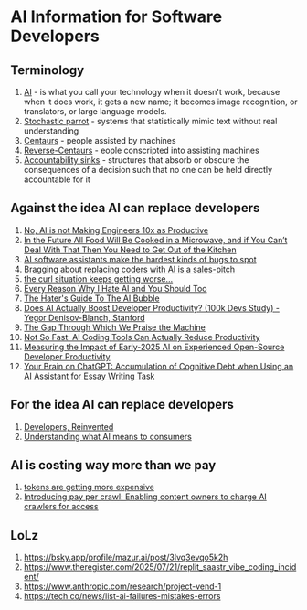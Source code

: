 # AI Information for Software Developers

## Terminology

1. [AI](https://youtu.be/62acV11LwYw?t=1644) - is what you call your technology when it doesn't work, because when it does work, it gets a new name; it becomes image recognition, or translators, or large language models.
2. [Stochastic parrot](https://en.wikipedia.org/wiki/Stochastic_parrot) - systems that statistically mimic text without real understanding
3. [Centaurs](https://pluralistic.net/2025/08/04/bad-vibe-coding/#maximally-codelike-bugs) - people assisted by machines
4. [Reverse-Centaurs](https://pluralistic.net/2025/08/04/bad-vibe-coding/#maximally-codelike-bugs) - eople conscripted into assisting machines
5. [Accountability sinks](https://aworkinglibrary.com/writing/accountability-sinks) - structures that absorb or obscure the consequences of a decision such that no one can be held directly accountable for it


## Against the idea AI can replace developers

1. [No, AI is not Making Engineers 10x as Productive](https://colton.dev/blog/curing-your-ai-10x-engineer-imposter-syndrome/)
2. [In the Future All Food Will Be Cooked in a Microwave, and if You Can’t Deal With That Then You Need to Get Out of the Kitchen](https://www.colincornaby.me/2025/08/in-the-future-all-food-will-be-cooked-in-a-microwave-and-if-you-cant-deal-with-that-then-you-need-to-get-out-of-the-kitchen/)
3. [AI software assistants make the hardest kinds of bugs to spot](https://pluralistic.net/2025/08/04/bad-vibe-coding/#maximally-codelike-bugs)
4. [Bragging about replacing coders with AI is a sales-pitch](https://pluralistic.net/2025/08/05/ex-princes-of-labor/#hyper-criti-hype)
5. [the curl situation keeps getting worse…](https://www.youtube.com/watch?v=8w6r4MKSe4I)
6. [Every Reason Why I Hate AI and You Should Too](https://malwaretech.com/2025/08/every-reason-why-i-hate-ai.html)
7. [The Hater's Guide To The AI Bubble](https://www.wheresyoured.at/the-haters-gui/)
8. [Does AI Actually Boost Developer Productivity? (100k Devs Study) - Yegor Denisov-Blanch, Stanford](https://www.youtube.com/watch?v=tbDDYKRFjhk)
9. [The Gap Through Which We Praise the Machine](https://ferd.ca/the-gap-through-which-we-praise-the-machine.html)
10. [Not So Fast: AI Coding Tools Can Actually Reduce Productivity](https://secondthoughts.ai/p/ai-coding-slowdown)
11. [Measuring the Impact of Early-2025 AI on Experienced Open-Source Developer Productivity](https://metr.org/blog/2025-07-10-early-2025-ai-experienced-os-dev-study/)
12. [Your Brain on ChatGPT: Accumulation of Cognitive Debt when Using an AI Assistant for Essay Writing Task](https://www.media.mit.edu/publications/your-brain-on-chatgpt/)


## For the idea AI can replace developers

1. [Developers, Reinvented](https://ashtom.github.io/developers-reinvented)
2. [Understanding what AI means to consumers](https://blogs.windows.com/windowsexperience/2025/07/22/understanding-what-ai-means-to-consumers/)

## AI is costing way more than we pay

1. [tokens are getting more expensive](https://ethanding.substack.com/p/ai-subscriptions-get-short-squeezed)
2. [Introducing pay per crawl: Enabling content owners to charge AI crawlers for access](https://blog.cloudflare.com/introducing-pay-per-crawl/)

## LoLz

1. https://bsky.app/profile/mazur.ai/post/3lvq3evqo5k2h
2. https://www.theregister.com/2025/07/21/replit_saastr_vibe_coding_incident/
3. https://www.anthropic.com/research/project-vend-1
4. https://tech.co/news/list-ai-failures-mistakes-errors

